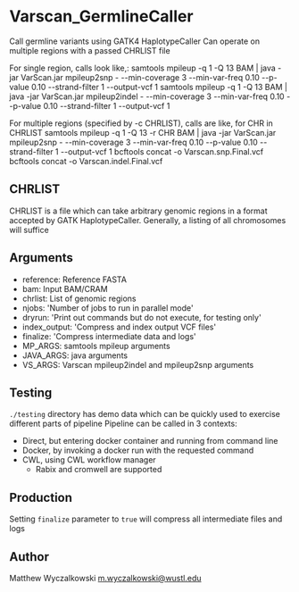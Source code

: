 # Varscan_GermlineCaller

Call germline variants using GATK4 HaplotypeCaller
Can operate on multiple regions with a passed CHRLIST file

For single region, calls look like,:
    samtools mpileup -q 1 -Q 13 BAM | java -jar VarScan.jar mpileup2snp - --min-coverage 3 --min-var-freq 0.10 --p-value 0.10 --strand-filter 1 --output-vcf 1 
    samtools mpileup -q 1 -Q 13 BAM | java -jar VarScan.jar mpileup2indel - --min-coverage 3 --min-var-freq 0.10 --p-value 0.10 --strand-filter 1 --output-vcf 1 

For multiple regions (specified by -c CHRLIST), calls are like,
  for CHR in CHRLIST
    samtools mpileup -q 1 -Q 13 -r CHR BAM | java -jar VarScan.jar mpileup2snp - --min-coverage 3 --min-var-freq 0.10 --p-value 0.10 --strand-filter 1 --output-vcf 1 
  bcftools concat -o Varscan.snp.Final.vcf
  bcftools concat -o Varscan.indel.Final.vcf

## CHRLIST

CHRLIST is a file which can take arbitrary genomic regions in a format accepted by GATK HaplotypeCaller.
Generally, a listing of all chromosomes will suffice

## Arguments

* reference: Reference FASTA
* bam: Input BAM/CRAM
* chrlist: List of genomic regions
* njobs: 'Number of jobs to run in parallel mode'
* dryrun: 'Print out commands but do not execute, for testing only'
* index_output: 'Compress and index output VCF files'
* finalize: 'Compress intermediate data and logs'
* MP_ARGS: samtools mpileup arguments
* JAVA_ARGS: java arguments
* VS_ARGS: Varscan mpileup2indel and mpileup2snp arguments

## Testing

`./testing` directory has demo data which can be quickly used to exercise different parts of pipeline
Pipeline can be called in 3 contexts:
* Direct, but entering docker container and running from command line 
* Docker, by invoking a docker run with the requested command
* CWL, using CWL workflow manager
  * Rabix and cromwell are supported

## Production

Setting `finalize` parameter to `true` will compress all intermediate files and logs

## Author

Matthew Wyczalkowski <m.wyczalkowski@wustl.edu>

